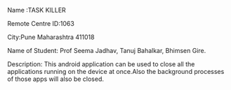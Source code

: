 Name :TASK KILLER

Remote Centre ID:1063

City:Pune Maharashtra 411018

Name of Student: Prof Seema Jadhav, Tanuj Bahalkar, Bhimsen Gire.

Description:
This android application can be used to close all the applications running on the device at once.Also the background 
processes of those apps will also be closed.
 